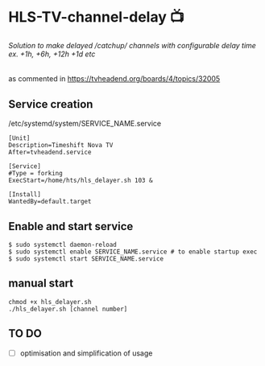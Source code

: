 # HLS-TV-channel-delay :tv:
###### Solution to make delayed /catchup/ channels with configurable delay time ex. +1h, +6h, +12h +1d etc

as commented in
https://tvheadend.org/boards/4/topics/32005

## Service creation

/etc/systemd/system/SERVICE_NAME.service
```
[Unit]
Description=Timeshift Nova TV
After=tvheadend.service

[Service]
#Type = forking
ExecStart=/home/hts/hls_delayer.sh 103 &

[Install]
WantedBy=default.target
```

## Enable and start service
```
$ sudo systemctl daemon-reload
$ sudo systemctl enable SERVICE_NAME.service # to enable startup exec
$ sudo systemctl start SERVICE_NAME.service
```
## manual start

```
chmod +x hls_delayer.sh
./hls_delayer.sh [channel number]
```

## TO DO

- [ ] optimisation and simplification of usage
